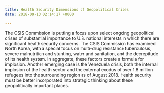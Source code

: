 ```yaml
---
title: Health Security Dimensions of Geopolitical Crises
date: 2018-09-13 02:14:17 +0000

---
```

The CSIS Commission is putting a focus upon select ongoing geopolitical crises of substantial importance to U.S. national interests in which there are significant health security concerns. The CSIS Commission has examined North Korea, with a special focus on multi-drug resistance tuberculosis, severe malnutrition and stunting, water and sanitation, and the decrepitude of its health system. In aggregate, these factors create a formula for implosion. Another emerging case is the Venezuela crisis, both the internal implosion of the health sector and the external exodus of over 1.8 million refugees into the surrounding region as of August 2018. Health security must be better incorporated into strategic thinking about these geopolitically important places.